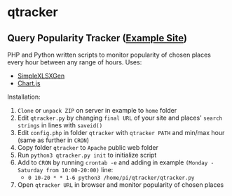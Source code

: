 # qtracker
## Query Popularity Tracker ([Example Site](https://zygtech.pl/tracker/))

PHP and Python written scripts to monitor popularity of chosen places every hour between any range of hours. Uses:
+ [SimpleXLSXGen](https://github.com/shuchkin/simplexlsxgen/)
+ [Chart.js](https://github.com/chartjs/Chart.js)

Installation:
1. `Clone` or `unpack ZIP` on server in example to `home` folder
2. Edit `qtracker.py` by changing `final URL` of your site and places' `search strings` in lines with `saveid()`
3. Edit `config.php` in folder `qtracker` with `qtracker PATH` and min/max hour (same as further in `CRON`)
4. Copy folder `qtracker` to `Apache` public web folder
5. Run `python3 qtracker.py init` to initialize script
6. Add to `CRON` by running `crontab -e` and adding in example `(Monday - Saturday from 10:00-20:00)` line:
     + `0 10-20 * * 1-6 python3 /home/pi/qtracker/qtracker.py`
7. Open `qtracker URL` in browser and monitor popularity of chosen places


